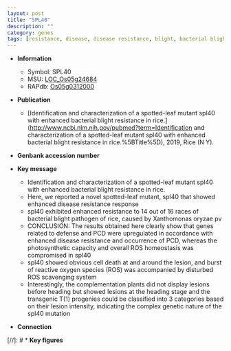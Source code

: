 ```yaml
---
layout: post
title: "SPL40"
description: ""
category: genes
tags: [resistance, disease, disease resistance, blight, bacterial blight, defense, cell death, pathogen, homeostasis, reactive oxygen species, PCD, lesion]
---
```


* **Information**  
    + Symbol: SPL40  
    + MSU: [LOC_Os05g24684](http://rice.uga.edu/cgi-bin/ORF_infopage.cgi?orf=LOC_Os05g24684)  
    + RAPdb: [Os05g0312000](http://rapdb.dna.affrc.go.jp/viewer/gbrowse_details/irgsp1?name=Os05g0312000)  

* **Publication**  
    + [Identification and characterization of a spotted-leaf mutant spl40 with enhanced bacterial blight resistance in rice.](http://www.ncbi.nlm.nih.gov/pubmed?term=Identification and characterization of a spotted-leaf mutant spl40 with enhanced bacterial blight resistance in rice.%5BTitle%5D), 2019, Rice (N Y).

* **Genbank accession number**  

* **Key message**  
    + Identification and characterization of a spotted-leaf mutant spl40 with enhanced bacterial blight resistance in rice.
    + Here, we reported a novel spotted-leaf mutant, spl40 that showed enhanced disease resistance response
    + spl40 exhibited enhanced resistance to 14 out of 16 races of bacterial blight pathogen of rice, caused by Xanthomonas oryzae pv
    + CONCLUSION: The results obtained here clearly show that genes related to defense and PCD were upregulated in accordance with enhanced disease resistance and occurrence of PCD, whereas the photosynthetic capacity and overall ROS homeostasis was compromised in spl40
    + spl40 showed obvious cell death at and around the lesion, and burst of reactive oxygen species (ROS) was accompanied by disturbed ROS scavenging system
    + Interestingly, the complementation plants did not display lesions before heading but showed lesions at the heading stage and the transgenic T(1) progenies could be classified into 3 categories based on their lesion intensity, indicating the complex genetic nature of the spl40 mutation

* **Connection**  

[//]: # * **Key figures**  


